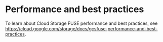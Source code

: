 # Performance and best practices

To learn about Cloud Storage FUSE performance and best practices, see https://cloud.google.com/storage/docs/gcsfuse-performance-and-best-practices.
